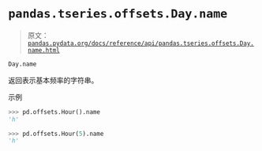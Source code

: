 # `pandas.tseries.offsets.Day.name`

> 原文：[`pandas.pydata.org/docs/reference/api/pandas.tseries.offsets.Day.name.html`](https://pandas.pydata.org/docs/reference/api/pandas.tseries.offsets.Day.name.html)

```py
Day.name
```

返回表示基本频率的字符串。

示例

```py
>>> pd.offsets.Hour().name
'h' 
```

```py
>>> pd.offsets.Hour(5).name
'h' 
```
